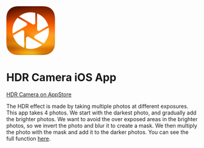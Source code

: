 <img src="https://github.com/heestand-xyz/HDR-Camera/blob/main/Assets/HDR%20Camera%20-%20App%20Icon.png?raw=true" width="128"/>

# HDR Camera iOS App

[HDR Camera on AppStore](https://apps.apple.com/us/app/hdr-effect-camera/id1580227677)

The HDR effect is made by taking multiple photos at different exposures. This app takes 4 photos. We start with the darkest photo, and gradually add the brighter photos. We want to avoid the over exposed areas in the brighter photos, so we invert the photo and blur it to create a mask. We then multiply the photo with the mask and add it to the darker photos. You can see the full function [here](https://github.com/heestand-xyz/HDR-Camera/blob/398f8c710c4666935bc47932ebd3edc981e026e7/Sources/View%20Models/HDR%20Effect/HDREffect.swift#L33).



